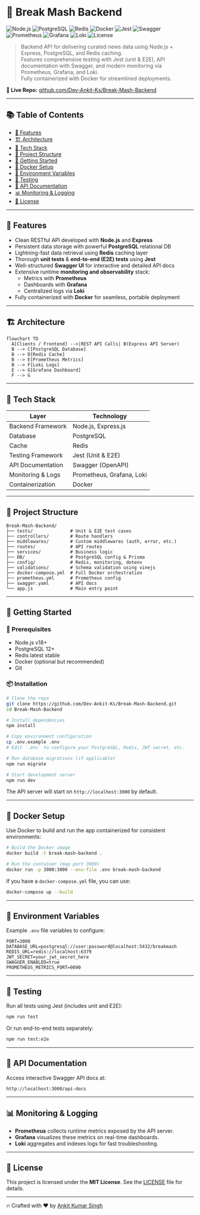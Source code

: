 # 🔗 Break Mash Backend

![Node.js](https://img.shields.io/badge/Node.js-18.x-green?logo=node.js)
![PostgreSQL](https://img.shields.io/badge/Database-PostgreSQL-blue?logo=postgresql)
![Redis](https://img.shields.io/badge/Cache-Redis-red?logo=redis)
![Docker](https://img.shields.io/badge/Containerized-Docker-blue?logo=docker)
![Jest](https://img.shields.io/badge/Testing-Jest-C21325?logo=jest)
![Swagger](https://img.shields.io/badge/API%20Docs-Swagger-brightgreen?logo=swagger)
![Prometheus](https://img.shields.io/badge/Monitoring-Prometheus-orange?logo=prometheus)
![Grafana](https://img.shields.io/badge/Visualization-Grafana-orange?logo=grafana)
![Loki](https://img.shields.io/badge/Logs-Loki-blue?logo=loki)
![License](https://img.shields.io/badge/License-MIT-yellow)

> Backend API for delivering curated news data using Node.js + Express, PostgreSQL, and Redis caching.  
> Features comprehensive testing with Jest (unit & E2E), API documentation with Swagger, and modern monitoring via Prometheus, Grafana, and Loki.  
> Fully containerized with Docker for streamlined deployments.

**🔗 Live Repo:** [github.com/Dev-Ankit-Ks/Break-Mash-Backend](https://github.com/Dev-Ankit-Ks/Break-Mash-Backend)

---

## 📚 Table of Contents

- [🌟 Features](#-features)  
- [🏗️ Architecture](#-architecture)  
- [🧰 Tech Stack](#-tech-stack)  
- [📁 Project Structure](#-project-structure)  
- [🚀 Getting Started](#-getting-started)  
- [🐳 Docker Setup](#-docker-setup)  
- [🔐 Environment Variables](#-environment-variables)  
- [🧪 Testing](#-testing)  
- [📄 API Documentation](#-api-documentation)  
- [📊 Monitoring & Logging](#-monitoring--logging)  
- [📄 License](#-license)  

---

## 🌟 Features

- Clean RESTful API developed with **Node.js** and **Express**  
- Persistent data storage with powerful **PostgreSQL** relational DB  
- Lightning-fast data retrieval using **Redis** caching layer  
- Thorough **unit tests** & **end-to-end (E2E) tests** using **Jest**  
- Well-structured **Swagger UI** for interactive and detailed API docs  
- Extensive runtime **monitoring and observability** stack:  
  - Metrics with **Prometheus**  
  - Dashboards with **Grafana**  
  - Centralized logs via **Loki**  
- Fully containerized with **Docker** for seamless, portable deployment  

---

## 🏗️ Architecture

```mermaid
flowchart TD
  A[Clients / Frontend] -->|REST API Calls| B(Express API Server)
  B --> C[PostgreSQL Database]
  B --> D[Redis Cache]
  B --> E[Prometheus Metrics]
  B --> F[Loki Logs]
  E --> G[Grafana Dashboard]
  F --> G
```

---

## 🧰 Tech Stack

| Layer             | Technology                |
|-------------------|---------------------------|
| Backend Framework | Node.js, Express.js       |
| Database          | PostgreSQL                |
| Cache             | Redis                     |
| Testing Framework | Jest (Unit & E2E)         |
| API Documentation | Swagger (OpenAPI)         |
| Monitoring & Logs | Prometheus, Grafana, Loki |
| Containerization  | Docker                    |

---

## 📁 Project Structure

```
Break-Mash-Backend/
├── tests/              # Unit & E2E test cases
├── controllers/        # Route handlers
├── middlewares/        # Custom middlewares (auth, error, etc.)
├── routes/             # API routes
├── services/           # Business logic
├── DB/                 # PostgreSQL config & Prisma
├── config/             # Redis, monitoring, dotenv
├── validations/        # Schema validation using vinejs
├── docker-compose.yml  # Full Docker orchestration
├── prometheus.yml      # Prometheus config
├── swagger.yaml        # API docs
└── app.js              # Main entry point
```

---

## 🚀 Getting Started

### 📁 Prerequisites

- Node.js v18+  
- PostgreSQL 12+  
- Redis latest stable  
- Docker (optional but recommended)  
- Git  

### 📦 Installation

```bash
# Clone the repo
git clone https://github.com/Dev-Ankit-Ks/Break-Mash-Backend.git
cd Break-Mash-Backend

# Install dependencies
npm install

# Copy environment configuration
cp .env.example .env
# Edit `.env` to configure your PostgreSQL, Redis, JWT secret, etc.

# Run database migrations (if applicable)
npm run migrate

# Start development server
npm run dev
```

The API server will start on `http://localhost:3000` by default.

---

## 🐳 Docker Setup

Use Docker to build and run the app containerized for consistent environments:

```bash
# Build the Docker image
docker build -t break-mash-backend .

# Run the container (map port 3000)
docker run -p 3000:3000 --env-file .env break-mash-backend
```

If you have a `docker-compose.yml` file, you can use:

```bash
docker-compose up --build
```

---

## 🔐 Environment Variables

Example `.env` file variables to configure:

```env
PORT=3000
DATABASE_URL=postgresql://user:password@localhost:5432/breakmash
REDIS_URL=redis://localhost:6379
JWT_SECRET=your_jwt_secret_here
SWAGGER_ENABLED=true
PROMETHEUS_METRICS_PORT=9090
```

---

## 🧪 Testing

Run all tests using Jest (includes unit and E2E):

```bash
npm run test
```

Or run end-to-end tests separately:

```bash
npm run test:e2e
```

---

## 📄 API Documentation

Access interactive Swagger API docs at:

```
http://localhost:3000/api-docs
```

---

## 📊 Monitoring & Logging

- **Prometheus** collects runtime metrics exposed by the API server.  
- **Grafana** visualizes these metrics on real-time dashboards.  
- **Loki** aggregates and indexes logs for fast troubleshooting.

---

## 📄 License

This project is licensed under the **MIT License**. See the [LICENSE](LICENSE) file for details.

---

🔥 Crafted with ❤️ by [Ankit Kumar Singh](https://github.com/Dev-Ankit-Ks)
